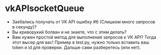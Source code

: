 # vkAPIsocketQueue
+ Заебались получать от VK API ошибку #6 (Слишком много запросов в секунду)?
+ Вы криворукий болван и не знаете, что с этим делать?
+ Вам нужен простой метод для выполнения запросов к VK API?
Тогда этот высер для вас! Пример в test.py, нужно только вставить ваш token и id для проверки. Дальше сами разберетесь (или нет).
